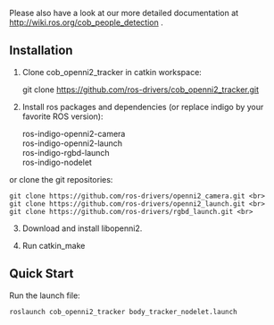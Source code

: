 Please also have a look at our more detailed documentation at http://wiki.ros.org/cob_people_detection .

Installation
-----------

1. Clone cob_openni2_tracker in catkin workspace:

	git clone https://github.com/ros-drivers/cob_openni2_tracker.git

2. Install ros packages and dependencies (or replace indigo by your favorite ROS version):

	ros-indigo-openni2-camera <br>
	ros-indigo-openni2-launch <br>
	ros-indigo-rgbd-launch <br>
	ros-indigo-nodelet
	
  or clone the git repositories:
  
	git clone https://github.com/ros-drivers/openni2_camera.git <br>
	git clone https://github.com/ros-drivers/openni2_launch.git <br>
	git clone https://github.com/ros-drivers/rgbd_launch.git <br>
	
3. Download and install libopenni2.

4. Run catkin_make


Quick Start
----------
     
Run the launch file:

	roslaunch cob_openni2_tracker body_tracker_nodelet.launch

